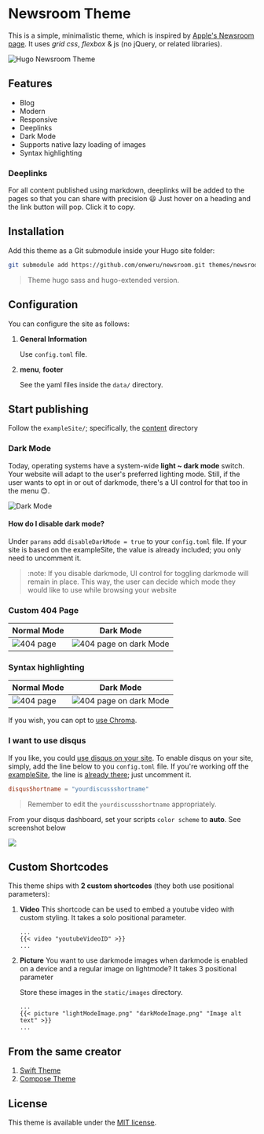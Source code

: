 # Newsroom Theme

This is a simple, minimalistic theme, which is inspired by [Apple's Newsroom page](https://www.apple.com/newsroom/). It uses *grid css*, *flexbox* & js (no jQuery, or related libraries).

![Hugo Newsroom Theme](https://github.com/onweru/newsroom/blob/master/images/screenshot.png)

## Features

* Blog
* Modern
* Responsive
* Deeplinks
* Dark Mode
* Supports native lazy loading of images
* Syntax highlighting 

### Deeplinks

For all content published using markdown, deeplinks will be added to the pages so that you can share with precision :smiley: Just   hover on a heading and the link button will pop. Click it to copy.

## Installation

Add this theme as a Git submodule inside your Hugo site folder:

```bash
git submodule add https://github.com/onweru/newsroom.git themes/newsroom
```

> Theme hugo sass and hugo-extended version.

## Configuration

You can configure the site as follows:

1. **General Information**

    Use `config.toml` file.

2. **menu**, **footer**

    See the yaml files inside the `data/` directory.

## Start publishing

Follow the `exampleSite/`; specifically, the [content](https://github.com/onweru/newsroom/tree/master/exampleSite/content/post) directory

### Dark Mode

Today, operating systems have a system-wide __light ~ dark mode__ switch. Your website will adapt to the user's preferred lighting mode. Still, if the user wants to opt in or out of darkmode, there's a UI control for that too in the menu 😊.

![Dark Mode](https://github.com/onweru/newsroom/blob/master/images/screenshot-dark.png)

#### How do I disable dark mode?

Under `params` add `disableDarkMode = true` to your `config.toml` file. If your site is based on the exampleSite, the value is already included; you only need to uncomment it.

> :note: If you disable darkmode, UI control for toggling darkmode will remain in place. This way, the user can decide which mode they would like to use while browsing your website

### Custom 404 Page

| Normal Mode | Dark Mode |
|--- | ---|
| ![404 page](https://github.com/onweru/newsroom/blob/master/images/404.png) | ![404 page on dark Mode](https://github.com/onweru/newsroom/blob/master/images/404-dark.png)|

### Syntax highlighting

| Normal Mode | Dark Mode |
|--- | ---|
| ![404 page](https://github.com/onweru/newsroom/blob/master/images/syntax.png) | ![404 page on dark Mode](https://github.com/onweru/newsroom/blob/master/images/syntax-dark.png)|

If you wish, you can opt to [use Chroma](./exampleSite/config.toml#L17-L27).

### I want to use disqus

If you like, you could [use disqus on your site](https://github.com/onweru/newsroom/issues/2). To enable disqus on your site, simply, add the line below to you `config.toml` file. If you're working off the [exampleSite](https://github.com/onweru/newsroom/tree/master/exampleSite), the line is [already there](https://github.com/onweru/newsroom/blob/ad9b7a9f7ea266b539f846a2f3bdf080e648bb84/exampleSite/config.toml#L15-L16); just uncomment it.

```toml
disqusShortname = "yourdiscussshortname"
```
> Remember to edit the `yourdiscussshortname` appropriately.

From your disqus dashboard, set your scripts `color scheme` to __auto__. See screenshot below

![](https://github.com/onweru/newsroom/blob/master/images/disqus-color-scheme.png)

## Custom Shortcodes

This theme ships with __2 custom shortcodes__ (they both use positional parameters):

1. __Video__
    This shortcode can be used to embed a youtube video with custom styling. It takes a solo positional parameter.
    
    ```
    ...
    {{< video "youtubeVideoID" >}}
    ...
    ```

2. __Picture__
    You want to use darkmode images when darkmode is enabled on a device and a regular image on lightmode? It takes 3 positional parameter

    Store these images in the `static/images` directory.
    ```
    ...
    {{< picture "lightModeImage.png" "darkModeImage.png" "Image alt text" >}}
    ...
    ```

## From the same creator

1. [Swift Theme](https://github.com/onweru/hugo-swift-theme)
2. [Compose Theme](https://github.com/onweru/compose)

## License

This theme is available under the [MIT license](https://github.com/onweru/newsroom/blob/master/LICENSE.md).
